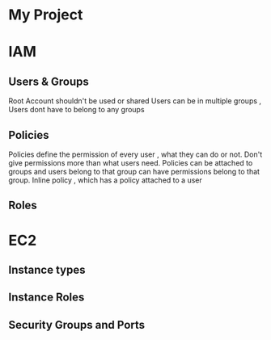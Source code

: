 # My Project
# **IAM**
## Users & Groups
Root Account shouldn't be used or shared
Users can be in multiple groups , Users dont have to belong to any groups
## Policies
Policies define the permission of every user , what they can do or not.
Don't give permissions more than what users need.
Policies can be attached to groups and users belong to that group can have permissions belong to that group.
Inline policy , which has a policy attached to a user 
## Roles

# **EC2**
## Instance types
## Instance Roles
## Security Groups and Ports